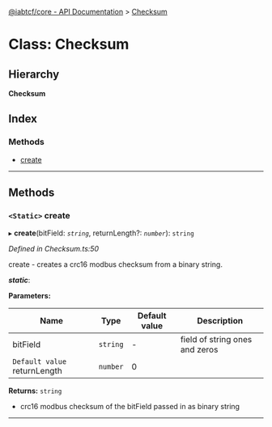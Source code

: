 [@iabtcf/core - API Documentation](../README.md) > [Checksum](../classes/checksum.md)

# Class: Checksum

## Hierarchy

**Checksum**

## Index

### Methods

* [create](checksum.md#create)

---

## Methods

<a id="create"></a>

### `<Static>` create

▸ **create**(bitField: *`string`*, returnLength?: *`number`*): `string`

*Defined in Checksum.ts:50*

create - creates a crc16 modbus checksum from a binary string.

*__static__*: 

**Parameters:**

| Name | Type | Default value | Description |
| ------ | ------ | ------ | ------ |
| bitField | `string` | - |  field of string ones and zeros |
| `Default value` returnLength | `number` | 0 |

**Returns:** `string`
*   crc16 modbus checksum of the bitField passed in as binary string

___

